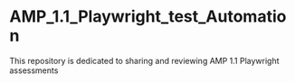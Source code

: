 # AMP_1.1_Playwright_test_Automation
This repository is dedicated to sharing and reviewing AMP 1.1 Playwright assessments
